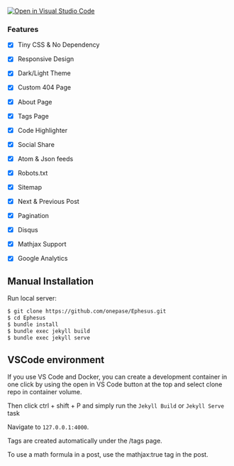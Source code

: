 [![Open in Visual Studio Code](https://img.shields.io/badge/Open%20in-Visal%20Studio%20Code-blue?style=for-the-badge&logo=visualstudiocode)](https://open.vscode.dev/jpadhye/jpadhye.github.io/main)

### Features

- [x] Tiny CSS & No Dependency
- [x] Responsive Design
- [x] Dark/Light Theme
- [x] Custom 404 Page
- [x] About Page
- [x] Tags Page
- [x] Code Highlighter
- [x] Social Share
- [x] Atom & Json feeds
- [x] Robots.txt
- [x] Sitemap
- [x] Next & Previous Post
- [x] Pagination
- [x] Disqus
- [x] Mathjax Support
- [x] Google Analytics



## Manual Installation

Run local server:

```bash
$ git clone https://github.com/onepase/Ephesus.git
$ cd Ephesus
$ bundle install
$ bundle exec jekyll build
$ bundle exec jekyll serve
```

## VSCode environment

If you use VS Code and Docker, you can create a development container in one click by using the open in VS Code button at the top and select clone repo in container volume.

Then  click ctrl + shift + P and simply run the `Jekyll Build` or `Jekyll Serve` task


Navigate to `127.0.0.1:4000`.

Tags are created automatically under the /tags page.

To use a math formula in a post, use the mathjax:true tag in the post.
